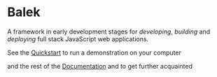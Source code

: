 # **Balek**
A framework in early development stages for _developing_, _building_ and _deploying_ full stack JavaScript web applications.
  
See the [Quickstart](./docs/quickstart.md) to run a demonstration on your computer

and the rest of the [Documentation](./docs/README.md) and to get further acquainted


